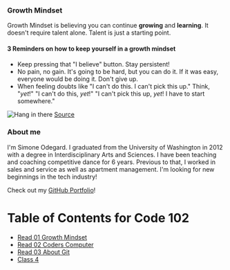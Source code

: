 ### Growth Mindset
Growth Mindset is believing you can continue **growing** and **learning**. It doesn't require talent alone. Talent is just a starting point.

#### 3 Reminders on how to keep yourself in a growth mindset
- Keep pressing that "I believe" button. Stay persistent!
- No pain, no gain. It's going to be hard, but you can do it. If it was easy, everyone would be doing it. Don't give up.
- When feeling doubts like "I can't do this. I can't pick this up." Think, "*yet*!" "I can't do this, *yet*!" "I can't pick this up, *yet*! I have to start somewhere."

![Hang in there](https://miro.medium.com/max/1162/1*Zhoud0k2og_RhM34wqFy8w.png)
[Source](https://medium.com/@joegerlitz/whatever-happened-to-the-hang-in-there-kitten-230623ed6121)

### About me
I'm Simone Odegard. I graduated from the University of Washington in 2012 with a degree in Interdisciplinary Arts and Sciences. I have been teaching and coaching competitive dance for 6 years. Previous to that, I worked in sales and service as well as apartment management. I'm looking for new beginnings in the tech industry!

Check out my [GitHub Portfolio](https://github.com/SimoneOdegard)!

# Table of Contents for Code 102
- [Read 01 Growth Mindset](class01.md)
- [Read 02 Coders Computer](class02.md)
- [Read 03 About Git](class03.md)
- [Class 4](class04.md)
